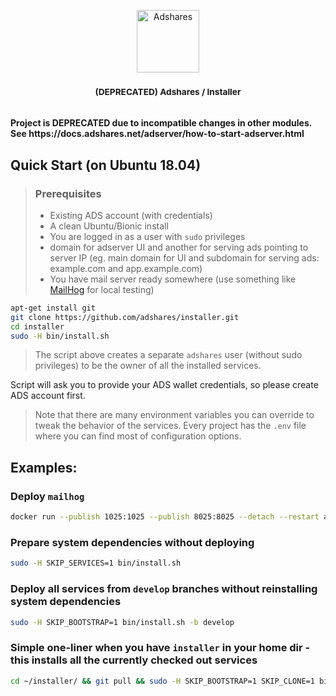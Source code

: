 <p align="center">
    <a href="https://adshares.net/" title="Adshares sp. z o.o." target="_blank">
        <img src="https://adshares.net/logos/ads.svg" alt="Adshares" width="100" height="100">
    </a>
</p>

<h3 align="center"><small>(DEPRECATED) Adshares / Installer</small></h3>
<br />
<b>Project is DEPRECATED due to incompatible changes in other modules. See https://docs.adshares.net/adserver/how-to-start-adserver.html</b>

## Quick Start (on Ubuntu 18.04)


> ### Prerequisites
> - Existing ADS account (with credentials)
> - A clean Ubuntu/Bionic install
> - You are logged in as a user with `sudo` privileges
> - domain for adserver UI and another for serving ads pointing to server IP (eg. main domain for UI and subdomain for serving ads: example.com and app.example.com)
> - You have mail server ready somewhere (use something like [MailHog](https://github.com/mailhog/MailHog) for local testing)

```bash
apt-get install git
git clone https://github.com/adshares/installer.git
cd installer
sudo -H bin/install.sh
```
> The script above creates a separate `adshares` user (without sudo privileges) to be the owner of all the installed services.

Script will ask you to provide your ADS wallet credentials, so please create ADS account first.

> Note that there are many environment variables you can override to tweak the behavior of the services. 
> Every project has the `.env` file where you can find most of configuration options. 

## Examples:
### Deploy `mailhog`
```bash
docker run --publish 1025:1025 --publish 8025:8025 --detach --restart always mailhog/mailhog
```
### Prepare system dependencies without deploying 
```bash
sudo -H SKIP_SERVICES=1 bin/install.sh
```

### Deploy all services from `develop` branches without reinstalling system dependencies
```bash
sudo -H SKIP_BOOTSTRAP=1 bin/install.sh -b develop
```

### Simple one-liner when you have `installer` in your home dir - this installs all the currently checked out services
```bash
cd ~/installer/ && git pull && sudo -H SKIP_BOOTSTRAP=1 SKIP_CLONE=1 bin/install.sh
```
